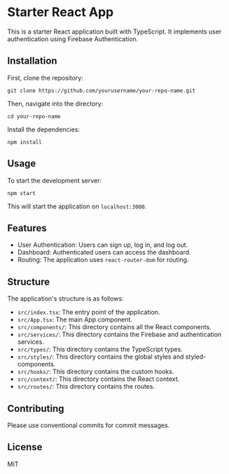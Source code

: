 # Starter React App

This is a starter React application built with TypeScript. It implements user authentication using Firebase Authentication.

## Installation

First, clone the repository:

```
git clone https://github.com/yourusername/your-repo-name.git
```

Then, navigate into the directory:

```
cd your-repo-name
```

Install the dependencies:

```
npm install
```

## Usage

To start the development server:

```
npm start
```

This will start the application on `localhost:3000`.

## Features

- User Authentication: Users can sign up, log in, and log out.
- Dashboard: Authenticated users can access the dashboard.
- Routing: The application uses `react-router-dom` for routing.

## Structure

The application's structure is as follows:

- `src/index.tsx`: The entry point of the application.
- `src/App.tsx`: The main App component.
- `src/components/`: This directory contains all the React components.
- `src/services/`: This directory contains the Firebase and authentication services.
- `src/types/`: This directory contains the TypeScript types.
- `src/styles/`: This directory contains the global styles and styled-components.
- `src/hooks/`: This directory contains the custom hooks.
- `src/context/`: This directory contains the React context.
- `src/routes/`: This directory contains the routes.

## Contributing

Please use conventional commits for commit messages.

## License

MIT